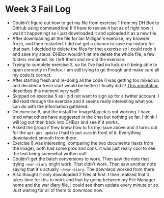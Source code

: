 # Week 3 Fail Log

* Couldn't figure out how to get my file from exercise 1 from my DH Box to GitHub using command line (I'll have to review it but as of right now it wasn't happening) so I just downloaded it and uploaded it as a new file.
* After downloading all the file for Ian Milligan's exercise, my browser froze, and then restarted. I did not get a chance to save my history for that part.
I decided to delete the files for that exercise so I could redo it and save my steps. DHBox wouldn't let me delete the whole file, a few folders remained. So I left them and re-did the exercise.
* Trying to complete exercise 3, so far I've had no luck on it being able to open correctly in Firefox. I am still trying to go through and make sure all my code is correct.
* After starting fresh and re-doing all the code (I was getting too mixed up and decided a fresh start would be better) I finally did it! [This annotation](https://hyp.is/RBLjsmEnEeipk4f1oHw-Gw/workbook.craftingdigitalhistory.ca/module-2/Exercises/) describes this moment very well!
* Skipped on exercise 5 as I did not want to sign up for a twitter account. I did read through the exercise and it seems really interesting what you can do with the information gathered.
* On exercise 6, and the install for ImageMagick is not working. I have tried what others have suggested in the chat but nothing so far. I think I will log out then back into DHBox and see if it works.
* Asked the group if they knew how to fix my issue above and it turns out for the `apt-get update` I had to put `sudo` in front of it. Everything downlaoded smooth from there.
* Exercise 6 was interesting, comparing the two documents (texts from the image), both had some pros and cons. It was just really cool to see the text being somewhat written out!
* Couldn't get the batch conversions to work. Then saw the note that trying `~war-diary` might work. That didn't work. Then saw another note saying that it's actually `~/war-diary`. The downlaod worked from there.
* Also thought it only downloaded 2 files at first. I then realized that it takes time for this to work and that by going between my File Manager home and the war diary file, I could see them update every minute or so. Just waiting for all of them to download now. 
